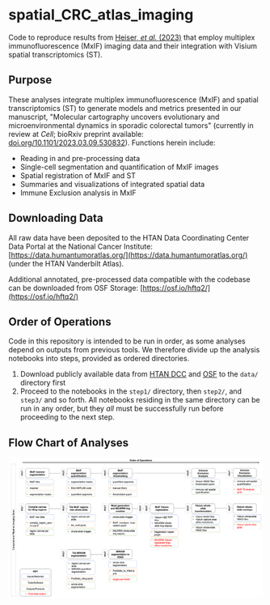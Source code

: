 # spatial_CRC_atlas_imaging

Code to reproduce results from [Heiser, *et al.* (2023)](https://doi.org/10.1101/2023.03.09.530832) that employ multiplex immunofluorescence (MxIF) imaging data and their integration with Visium spatial transcriptomics (ST).

## Purpose

These analyses integrate multiplex immunofluorescence (MxIF) and spatial transcriptomics (ST) to generate models and metrics presented in our manuscript, "Molecular cartography uncovers evolutionary and microenvironmental dynamics in sporadic colorectal tumors" (currently in review at *Cell*; bioRxiv preprint available: [doi.org/10.1101/2023.03.09.530832](https://doi.org/10.1101/2023.03.09.530832)). Functions herein include:

* Reading in and pre-processing data
* Single-cell segmentation and quantification of MxIF images
* Spatial registration of MxIF and ST
* Summaries and visualizations of integrated spatial data
* Immune Exclusion analysis in MxIF

## Downloading Data
All raw data have been deposited to the HTAN Data Coordinating Center Data Portal at the National Cancer Institute: [https://data.humantumoratlas.org/](https://data.humantumoratlas.org/) (under the HTAN Vanderbilt Atlas).

Additional annotated, pre-processed data compatible with the codebase can be downloaded from OSF Storage: [https://osf.io/hftq2/](https://osf.io/hftq2/)

## Order of Operations

Code in this repository is intended to be run in order, as some analyses depend on outputs from previous tools. We therefore divide up the analysis notebooks into steps, provided as ordered directories.

1. Download publicly available data from [HTAN DCC](https://data.humantumoratlas.org/) and [OSF](https://osf.io/hftq2/) to the `data/` directory first
2. Proceed to the notebooks in the `step1/` directory, then `step2/`, and `step3/` and so forth. All notebooks residing in the same directory can be run in any order, but they *all* must be successfully run before proceeding to the next step.

## Flow Chart of Analyses

![alt text](resources/molecular_cartography_comp_workflow_imaging.png)
